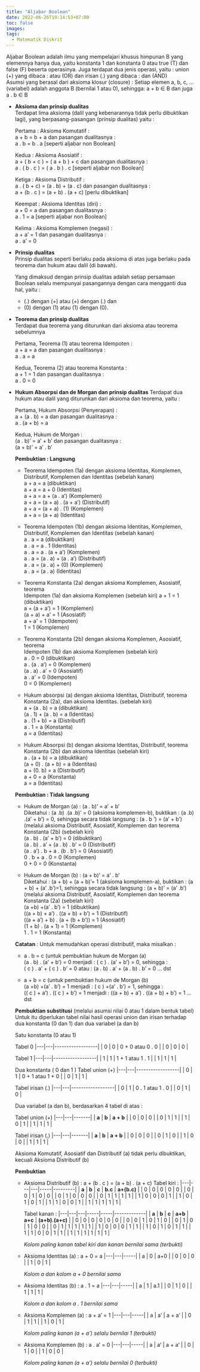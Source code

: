 ```yaml
---
title: "Aljabar Boolean"
date: 2022-06-26T19:14:53+07:00
toc: false
images:
tags:
  - Matematik Diskrit
---
```


Aljabar Boolean adalah ilmu yang mempelajari khusus himpunan B yang elemennya
hanya dua, yaitu konstanta 1 dan konstanta 0 atau true (T) dan false (F) beserta
operasinya. Juga terdapat dua jenis operasi, yaitu : union (+) yang dibaca : atau
(OR) dan irisan (.) yang dibaca : dan (AND)  
Asumsi yang berasal dari aksioma klosur (closure) :
Setiap elemen a, b, c, … (variabel) adalah anggota B (bernilai 1 atau 0),
sehingga: a + b ∈ B dan juga a . b ∈ B 

- **Aksioma dan prinsip dualitas**  
Terdapat lima aksioma (dalil yang kebenarannya tidak perlu dibuktikan lagi),
yang berpasang-pasangan (prinsip dualitas) yaitu :  
  
  Pertama : Aksioma Komutatif :  
 a + b = b + a dan pasangan dualitasnya :  
 a . b = b . a [seperti aljabar non Boolean]  
   
  Kedua : Aksioma Asosiatif :  
 a + ( b + c ) = ( a + b ) + c dan pasangan dualitasnya :  
 a . ( b . c ) = ( a . b ) . c [seperti aljabar non Boolean]  
   
  Ketiga : Aksioma Distributif :  
 a . ( b + c) = (a . b) + (a . c) dan pasangan dualitasnya :  
 a + (b . c ) = (a + b) . (a + c) [perlu dibuktikan]  
  
  Keempat : Aksioma Identitas (diri) :  
 a + 0 = a dan pasangan dualitasnya :  
 a . 1 = a [seperti aljabar non Boolean]  
  
  Kelima : Aksioma Komplemen (negasi) :  
 a + a’ = 1 dan pasangan dualitasnya :  
 a . a’ = 0  

 - **Prinsip dualitas**  
  Prinsip dualitas seperti berlaku pada aksioma di atas juga berlaku pada teorema dan hukum atau dalil (di bawah). 
     
    Yang dimaksud dengan prinsip dualitas adalah setiap persamaan Boolean selalu mempunyai pasangannya dengan cara mengganti dua hal, yaitu :  
    - (.) dengan (+) atau (+) dengan (.) dan  
    - (0) dengan (1) atau (1) dengan (0).  

- **Teorema dan prinsip dualitas**  
Terdapat dua teorema yang diturunkan dari aksioma atau teorema sebelumnya  
  
  Pertama, Teorema (1) atau teorema Idempoten :  
 a + a = a dan pasangan dualitasnya :  
 a . a = a
   
  Kedua, Teorema (2) atau teorema Konstanta :  
 a + 1 = 1 dan pasangan dualitasnya :  
 a . 0 = 0  

- **Hukum Absorpsi dan de Morgan dan prinsip dualitas**
Terdapat dua hukum atau dalil yang diturunkan dari aksioma dan teorema, yaitu :  
  
  Pertama, Hukum Absorpsi (Penyerapan) :  
 a + (a . b) = a dan pasangan dualitasnya :  
 a . (a + b) = a   
  
  Kedua, Hukum de Morgan :  
 (a . b)’ = a’ + b’ dan pasangan dualitasnya :  
 (a + b)’ = a’ . b’  
  
  **Pembuktian : Langsung**  
  - Teorema Idempoten (1a) dengan aksioma Identitas, Komplemen,
Distributif, Komplemen dan Identitas (sebelah kanan)  
a + a = a (dibuktikan)  
a + a = a + 0 (Identitas)  
a + a = a + (a . a’) (Komplemen)  
a + a = (a + a) . (a + a’) (Distributif)  
a + a = (a + a) . (1) (Komplemen)  
a + a = (a + a) (Identitas)  

  - Teorema Idempoten (1b) dengan aksioma Identitas, Komplemen,
Distributif, Komplemen dan Identitas (sebelah kanan)  
a . a = a (dibuktikan)  
a . a = a . 1 (Identitas)  
a . a = a . (a + a’) (Komplemen)  
a . a = (a . a) + (a . a’) (Distributif)  
a . a = (a . a) + (0) (Komplemen)  
a . a = (a . a) (Identitas)  

  - Teorema Konstanta (2a) dengan aksioma Komplemen, Asosiatif, teorema  
Idempoten (1a) dan aksioma Komplemen (sebelah kiri)
a + 1 = 1 (dibuktikan)  
a + (a + a’) = 1 (Komplemen)  
(a + a) + a’ = 1 (Asosiatif)  
a + a' = 1 (Idempoten)  
1 = 1 (Komplemen)  

  - Teorema Konstanta (2b) dengan aksioma Komplemen, Asosiatif, teorema  
Idempoten (1b) dan aksioma Komplemen (sebelah kiri)  
a . 0 = 0 (dibuktikan)  
a . (a . a’) = 0 (Komplemen)  
(a . a) . a’ = 0 (Asosiatif)  
a . a' = 0 (Idempoten)  
0 = 0 (Komplemen)  
  - Hukum absorpsi (a) dengan aksioma Identitas, Distributif, teorema  
Konstanta (2a), dan aksioma Identitas. (sebelah kiri)  
a + (a . b) = a (dibuktikan)  
(a . 1) + (a . b) = a (Identitas)  
a . (1 + b) = a (Distributif)  
a . 1 = a (Konstanta)  
a = a (Identitas)  

  - Hukum Absorpsi (b) dengan aksioma Identitas, Distributif, teorema  
Konstanta (2b) dan aksioma Identitas (sebelah kiri)  
a . (a + b) = a (dibuktikan)  
(a + 0) . (a + b) = a (Identitas)  
a + (0. b) = a (Distributif)  
a + 0 = a (Konstanta)  
a = a (Identitas)  

  **Pembuktian : Tidak langsung**  
  - Hukum de Morgan (a) : (a . b)’ = a’ + b’  
Diketahui : (a .b) .(a .b)’ = 0 (aksioma komplemen-b), buktikan : (a .b) .(a’ + b’) = 0, sehingga secara tidak langsung : (a . b ’) = (a’ + b’)
(melalui aksioma Distributif, Asosiatif, Komplemen dan teorema
Konstanta (2b) (sebelah kiri)  
(a . b) . (a’ + b’) = 0 (dibuktikan)  
(a . b) . a’ + (a . b) . b’ = 0 (Distributif)  
(a . a’) . b + a . (b . b’) = 0 (Asosiatif)  
0 . b + a . 0 = 0 (Komplemen)  
0 + 0 = 0 (Konstanta)  

  - Hukum de Morgan (b) : (a + b)’ = a’ . b’  
Diketahui : (a + b) + (a + b)’= 1 (aksioma komplemen-a),
buktikan : (a + b) + (a’ .b’)=1, sehingga
secara tidak langsung : (a + b)’ = (a’ .b’)  
(melalui aksioma Distributif, Asosiatif, Komplemen dan teorema
Konstanta (2a) (sebelah kiri)  
(a +b) +(a’ . b’) = 1 (dibuktikan)  
((a + b) + a’) . ((a + b) + b’) = 1 (Distributif)  
((a + a’) + b) . (a + (b + b’)) = 1 (Asosiatif)  
(1 + b) . (a + 1) = 1 (Komplemen)  
1 . 1 = 1 (Konstanta)  

  **Catatan** : Untuk memudahkan operasi distributif, maka misalkan :  
    - a . b = c (untuk pembuktian hukum de Morgan (a)  
(a . b) . (a’ + b’) = 0 menjadi : ( c ) . (a’ + b’) = 0, sehingga :  
( c ) . a’ + ( c ) . b’ = 0 atau : (a . b) . a’ + (a . b) . b’ = 0 … dst  

    - a + b = c (untuk pembuktian hukum de Morgan (b)  
(a +b) +(a’ . b’) = 1 menjadi : ( c ) +(a’ . b’) = 1, sehingga :  
(( c ) + a’) . (( c ) + b’) = 1 menjadi : ((a + b) + a’) . ((a + b) + b’) = 1 … dst  

  **Pembuktian substitusi** (melalui asumsi nilai 0 atau 1 dalam bentuk tabel)  
    Untuk itu diperlukan tabel nilai hasil operasi union dan irisan terhadap dua konstanta (0 dan 1) dan dua variabel (a dan b)  
  
  Satu konstanta (0 atau 1)

  Tabel 0
|---|---|------------------|
| 0 | 0 | 0 + 0 atau 0 . 0 |
| 0 | 0 | 0                |

  Tabel 1
|---|---|------------------|
| 1 | 1 | 1 + 1 atau 1 . 1 |
| 1 | 1 | 1                |


  Dua konstanta ( 0 dan 1 )
  Tabel union (+)
|---|---|------------------|
| 0 | 1 | 0 + 1 atau 1 + 0 |
| 0 | 1 | 1                |

  Tabel irisan (.)
|---|---|------------------|
| 0 | 1 | 0 . 1 atau 1 . 0 |
| 0 | 1 | 0                |

  Dua variabel (a dan b), berdasarkan 4 tabel di atas :  

  Tabel union (+)
|---|---|-------|
| **a** | **b** | **a + b** |
| 0 | 0 | 0 |
| 0 | 1 | 1 |
| 1 | 0 | 1 |
| 1 | 1 | 1 |

  Tabel irisan (.)
|---|---|-------|
| **a** | **b** | **a + b** |
| 0 | 0 | 0 |
| 0 | 1 | 0 |
| 1 | 0 | 0 |
| 1 | 1 | 1 |

  Aksioma Komutatif, Asosiatif dan Distributif (a) tidak perlu dibuktikan, kecuali Aksioma Distributif (b) 

  **Pembuktian**
  - Aksioma Distributif (b) :
    a + (b . c ) = (a + b) . (a + c) 
    Tabel kiri : 
|---|---|---|-----|---------|
| **a** | **b** | **c** | **b.c** | **a+(b.c)** |
| 0 | 0 | 0 | 0   | 0       |
| 0 | 0 | 1 | 0   | 0       |
| 0 | 1 | 0 | 0   | 0       |
| 0 | 1 | 1 | 1   | 1       |
| 1 | 0 | 0 | 0   | 1       |
| 1 | 0 | 1 | 0   | 1       |
| 1 | 1 | 0 | 0   | 1       |
| 1 | 1 | 1 | 1   | 1       |

    Tabel kanan : 
|---|---|---|-----|-----|-------------|
| **a** | **b** | **c** | **a+b** | **a+c** | **(a+b).(a+c)** |
| 0 | 0 | 0 | 0   | 0   | 0           |
| 0 | 0 | 1 | 0   | 1   | 0           |
| 0 | 1 | 0 | 1   | 0   | 0           |
| 0 | 1 | 1 | 1   | 1   | 1           |
| 1 | 0 | 0 | 0   | 1   | 1           |
| 1 | 0 | 1 | 0   | 1   | 1           |
| 1 | 1 | 0 | 0   | 1   | 1           |
| 1 | 1 | 1 | 1   | 1   | 1           |

    _Kolom paling kanan tabel kiri dan kanan bernilai sama (terbukti)_

  - Aksioma Identitas (a) : 
    a + 0 = a 
|---|---|-----|
| a | 0 | a+0 |
| 0 | 0 | 0 |
| 1 | 0 | 1 |

    _Kolom a dan kolom a + 0 bernilai sama_

  - Aksioma Identitas (b) : 
    a . 1 = a 
|---|---|-----|
| a | 1 | a.1 |
| 0 | 1 | 0 |
| 1 | 1 | 1 |

    _Kolom a dan kolom a . 1 bernilai sama_

  - Aksioma Komplemen (a) : 
    a + a’ = 1 
|---|---|-----|
| a | a’ | a + a’ |
| 0 | 1 | 1 |
| 1 | 0 | 1 |

    _Kolom paling kanan (a + a’) selalu bernilai 1 (terbukti)_

  - Aksioma Komplemen (b) : 
    a . a’ = 0 
|---|---|-----|
| a | a’ | a + a’ |
| 0 | 1 | 0 |
| 1 | 0 | 0 |

    _Kolom paling kanan (a + a’) selalu bernilai 0 (terbukti)_